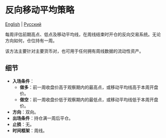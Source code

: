 # 反向移动平均策略
[English](README.md) | [Русский](README_ru.md)

每周评估前期高点、低点及移动平均线，在周线结束时开仓的反向交易系统。无论方向如何，仓位持有一周。

该方法主要针对主要货币对，也可用于任何拥有周线数据的流动性资产。

## 细节

- **入场条件**：
  - **做多**：前一周收盘价高于观察期内的最高点，或移动平均线高于本周开盘价。
  - **做空**：前一周收盘价低于观察期内的最低点，或移动平均线低于本周开盘价。
- **方向**：双向。
- **出场条件**：持仓满一周后平仓。
- **止损**：无。
- **时间框架**：周线。
